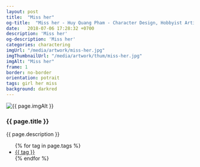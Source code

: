 ```yaml
---
layout: post
title:  "Miss her"
og-title:  "Miss her - Huy Quang Pham - Character Design, Hobbyist Artist"
date:   2018-07-06 17:28:32 +0700
description: 'Miss her'
og-description: 'Miss her'
categories: charactering
imgUrl: "/media/artwork/miss-her.jpg"
imgThumbnailUrl: "/media/artwork/thum/miss-her.jpg"
imgAlt: "Miss her"
frame: 1
border: no-border
orientation: potrait
tags: girl her miss
background: darkred
---
```

<article class="content">
  <div class="wrapper wrapper-img">
    <img id="c" class="pic {% if page.frame %}{{ "pic-frame" }}{% endif %}" src="{{ page.imgUrl | absolute_url }}" alt="{{ page.imgAlt }}" style="background-color: {{ page.background }}" />
  </div>
  <h3 class="title">{{ page.title }}</h3>
  <p class="des">{{ page.description }}</p>
  <ul class="tags">
    {% for tag in page.tags %}
      <li><a href="#">{{ tag }}</a></li>
    {% endfor %}
  </ul>
</article>

